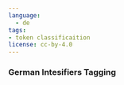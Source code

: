 ```yaml
---
language: 
  - de
tags:
- token classificaition
license: cc-by-4.0
---
```


### German Intesifiers Tagging